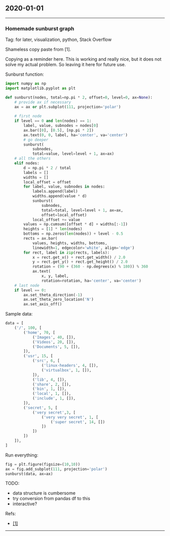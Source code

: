 ## 2020-01-01
---
### Homemade sunburst graph
Tag: for later, visualization, python, Stack Overflow

Shameless copy paste from [1].

Copying as a reminder here. This is working and really nice, but it does not solve my actual problem. So leaving it here for future use.

Sunburst function:
```python
import numpy as np
import matplotlib.pyplot as plt

def sunburst(nodes, total=np.pi * 2, offset=0, level=0, ax=None):
    # provide ax if necessary
    ax = ax or plt.subplot(111, projection='polar')
    
    # first node
    if level == 0 and len(nodes) == 1:
        label, value, subnodes = nodes[0]
        ax.bar([0], [0.5], [np.pi * 2])
        ax.text(0, 0, label, ha='center', va='center')
        # go deeper
        sunburst(
            subnodes, 
            total=value, level=level + 1, ax=ax)
    # all the others
    elif nodes:
        d = np.pi * 2 / total
        labels = []
        widths = []
        local_offset = offset
        for label, value, subnodes in nodes:
            labels.append(label)
            widths.append(value * d)
            sunburst(
                subnodes, 
                total=total, level=level + 1, ax=ax,
                offset=local_offset)
            local_offset += value
        values = np.cumsum([offset * d] + widths[:-1])
        heights = [1] * len(nodes)
        bottoms = np.zeros(len(nodes)) + level - 0.5
        rects = ax.bar(
            values, heights, widths, bottoms, 
            linewidth=1, edgecolor='white', align='edge')
        for rect, label in zip(rects, labels):
            x = rect.get_x() + rect.get_width() / 2.0
            y = rect.get_y() + rect.get_height() / 2.0
            rotation = (90 + (360 - np.degrees(x) % 180)) % 360
            ax.text(
                x, y, label, 
                rotation=rotation, ha='center', va='center') 
    # last node
    if level == 0:
        ax.set_theta_direction(-1)
        ax.set_theta_zero_location('N')
        ax.set_axis_off()
```
Sample data:
```python
data = [
    ('/', 100, [
        ('home', 70, [
            ('Images', 40, []),
            ('Videos', 20, []),
            ('Documents', 5, []),
        ]),
        ('usr', 15, [
            ('src', 6, [
                ('linux-headers', 4, []),
                ('virtualbox', 1, []),
            ]),
            ('lib', 4, []),
            ('share', 2, []),
            ('bin', 1, []),
            ('local', 1, []),
            ('include', 1, []),
        ]),
        ('secret', 5, [
            ('very secret',3, [
                ('very very secret', 1, [
                    ('super secret', 14, [])
                ])
            ])
        ])
    ]),
]
```
Run everything:
```python
fig = plt.figure(figsize=(10,10))
ax = fig.add_subplot(111, projection='polar')
sunburst(data, ax=ax)
```

TODO:
- data structure is cumbersome
- try conversion from pandas df to this
- interactive?


Refs:
- [[1]](https://stackoverflow.com/questions/12926779/how-to-make-a-sunburst-plot-in-r-or-python)


---
